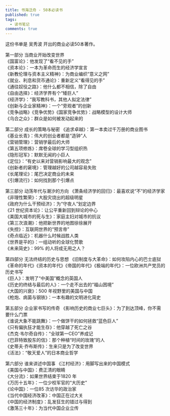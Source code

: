 ```yaml
---
title: 书海泛舟 - 50本必读书
published: true
tags:
  - 读书笔记
comments: true
---
```


这份书单是 吴秀波 开出的商业必读50本著作。

第一部分 当商业开始改变世界<br>
《国富论》：他发现了“看不见的手”<br>
《资本论》：一本为革命而生的经济学宣言<br>
《新教伦理与资本主义精神》：为商业编织“意义之网”<br>
《就业、利息和货币通论》：重新定义“看得见的手”<br>
《通往奴役之路》：他什么都不相信，除了自由<br>
《自由选择》：经济学界有个“矮巨人”<br>
《经济学》：“我写教科书，其他人拟定法律”<br>
《创新与企业家精神》：一个“旁观者”的创新<br>
《竞争战略》《竞争优势》《国家竞争优势》：战略模型的设计大师<br>
《乌合之众》：群众是如何被发动起来的


第二部分 成长的策略与秘密
《追求卓越》：第一本卖过千万册的商业图书<br>
《基业长青》：伟大的创业者都是“造钟”人<br>
《营销管理》：营销学最后的大师<br>
《第五项修炼》：席卷全球的学习型组织热<br>
《隐形冠军》：默默无闻的小巨人<br>
《定位》：“有史以来对营销影响最大的观念”<br>
《创新者的窘境》：管理越好的公司越容易失败<br>
《长尾理论》：尾巴决定商业的未来<br>
《引爆流行》：如何找到那个引爆点


第三部分 动荡年代与潮汐的方向
《萧条经济学的回归》：最喜欢说“不”的经济学家<br>
《非理性繁荣》：大股灾烧出的超级明星<br>
《政府为什么干预经济》：为“守夜人”划定边界<br>
《21 世纪资本论》：让公平重新回到辩论的中心<br>
《美国大城市的死与生》：家庭主妇对城市的抗议<br>
《第三次浪潮》：他把新世界的地图徐徐展开<br>
《失控》：互联网世界的“预言帝”<br>
《奇点临近》：机器什么时候战胜人类<br>
《世界是平的》：一组动听的全球化赞歌<br>
《未来简史》：99% 的人将成无用之人？


第四部分 无法终结的历史与思想
《旧制度与大革命》：如何攻陷内心的巴士底狱<br>
《革命的年代》《资本的年代》《帝国的年代》《极端的年代》：一位欧洲共产党员的历史书写<br>
《巨人》：发明了“中美国”概念的英国人<br>
《历史的终结与最后的人》：一个走不出去的“福山困境”<br>
《大国的兴衰》：500 年视野里的美国与中国<br>
《枪炮、病菌与钢铁》：一本有趣的文明进化简史


第五部分 企业家书写的传奇
《影响历史的商业七巨头》：为了到达顶峰，你不需要什么门票<br>
《谁说大象不能跳舞》：一个做饼干的如何拯救“蓝色巨人”<br>
《只有偏执狂才能生存》：他穿越了死亡之谷<br>
《杰克·韦尔奇自传》：“全球第一CEO”养成记<br>
《巴菲特致股东的信》：那个种植“时间的玫瑰”的人<br>
《史蒂夫·乔布斯传》：生来只是为了改变世界<br>
《活法》：“敬天爱人”的日本商业哲学


第六部分 谁来讲述中国事
《江村经济》：用脚写出来的中国模式<br>
《美国与中国》：费正清的眼睛<br>
《大分流》：如果世界结束于1820 年<br>
《万历十五年》：一位少校军官的“大历史”<br>
《论中国》：一位85 次访华的政治家<br>
《当代中国经济改革》：中国正在过大关<br>
《中国的经济制度》：乱发狂生的错过与得到<br>
《激荡三十年》：为当代中国企业立传